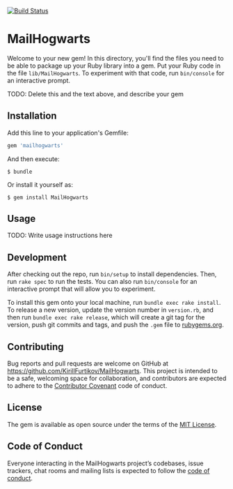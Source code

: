 [![Build Status](https://travis-ci.org/KirillFurtikov/MailHogwarts.svg?branch=master)](https://travis-ci.org/KirillFurtikov/MailHogwarts)

# MailHogwarts

Welcome to your new gem! In this directory, you'll find the files you need to be able to package up your Ruby library into a gem. Put your Ruby code in the file `lib/MailHogwarts`. To experiment with that code, run `bin/console` for an interactive prompt.

TODO: Delete this and the text above, and describe your gem

## Installation

Add this line to your application's Gemfile:

```ruby
gem 'mailhogwarts'
```

And then execute:

    $ bundle

Or install it yourself as:

    $ gem install MailHogwarts

## Usage

TODO: Write usage instructions here

## Development

After checking out the repo, run `bin/setup` to install dependencies. Then, run `rake spec` to run the tests. You can also run `bin/console` for an interactive prompt that will allow you to experiment.

To install this gem onto your local machine, run `bundle exec rake install`. To release a new version, update the version number in `version.rb`, and then run `bundle exec rake release`, which will create a git tag for the version, push git commits and tags, and push the `.gem` file to [rubygems.org](https://rubygems.org).

## Contributing

Bug reports and pull requests are welcome on GitHub at https://github.com/KirillFurtikov/MailHogwarts. This project is intended to be a safe, welcoming space for collaboration, and contributors are expected to adhere to the [Contributor Covenant](http://contributor-covenant.org) code of conduct.

## License

The gem is available as open source under the terms of the [MIT License](https://opensource.org/licenses/MIT).

## Code of Conduct

Everyone interacting in the MailHogwarts project’s codebases, issue trackers, chat rooms and mailing lists is expected to follow the [code of conduct](https://github.com/[USERNAME]/MailHogwarts/blob/master/CODE_OF_CONDUCT.md).
